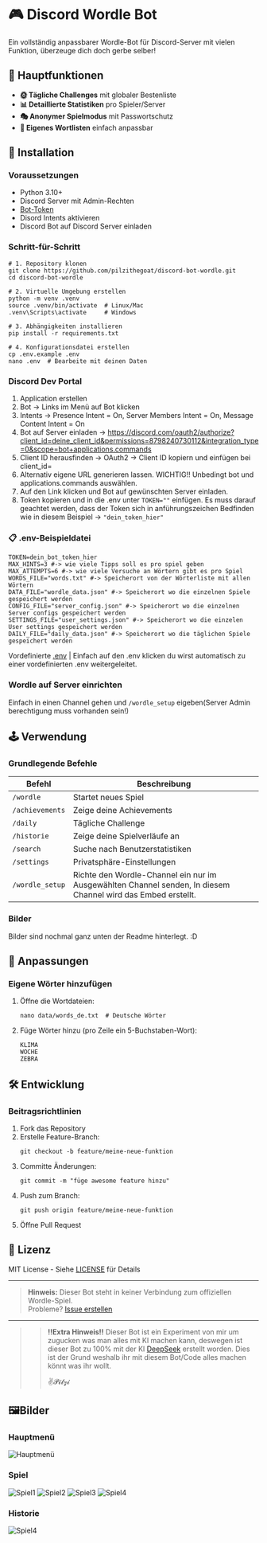 # 🎮 Discord Wordle Bot

Ein vollständig anpassbarer Wordle-Bot für Discord-Server mit vielen Funktion, überzeuge dich doch gerbe selber!

## 🌟 Hauptfunktionen
- **🌞 Tägliche Challenges** mit globaler Bestenliste
- **📊 Detaillierte Statistiken** pro Spieler/Server
- **🎭 Anonymer Spielmodus** mit Passwortschutz
- **🔧 Eigenes Wortlisten** einfach anpassbar

## 🚀 Installation
### Voraussetzungen
- Python 3.10+
- Discord Server mit Admin-Rechten
- [Bot-Token](https://discord.com/developers/applications)
- Disord Intents aktivieren
- Discord Bot auf Discord Server einladen

### Schritt-für-Schritt
```
# 1. Repository klonen
git clone https://github.com/pilzithegoat/discord-bot-wordle.git
cd discord-bot-wordle

# 2. Virtuelle Umgebung erstellen
python -m venv .venv
source .venv/bin/activate  # Linux/Mac
.venv\Scripts\activate     # Windows

# 3. Abhängigkeiten installieren
pip install -r requirements.txt

# 4. Konfigurationsdatei erstellen
cp .env.example .env
nano .env  # Bearbeite mit deinen Daten
```
### Discord Dev Portal
1. Application erstellen
2. Bot -> Links im Menü auf Bot klicken
3. Intents -> Presence Intent = On, Server Members Intent = On, Message Content Intent = On
4. Bot auf Server einladen -> https://discord.com/oauth2/authorize?client_id=deine_client_id&permissions=8798240730112&integration_type=0&scope=bot+applications.commands
5. Client ID herausfinden -> OAuth2 -> Client ID kopiern und einfügen bei client_id=
6. Alternativ eigene URL generieren lassen. WICHTIG!! Unbedingt bot und applications.commands auswählen.
7. Auf den Link klicken und Bot auf gewünschten Server einladen.
8. Token kopieren und in die .env unter ``TOKEN=""`` einfügen. Es muss darauf geachtet werden, dass der Token sich in anführungszeichen Bedfinden wie in diesem Beispiel -> ``"dein_token_hier"``

### 📋 .env-Beispieldatei
```
TOKEN=dein_bot_token_hier
MAX_HINTS=3 #-> wie viele Tipps soll es pro spiel geben
MAX_ATTEMPTS=6 #-> wie viele Versuche an Wörtern gibt es pro Spiel
WORDS_FILE="words.txt" #-> Speicherort von der Wörterliste mit allen Wörtern
DATA_FILE="wordle_data.json" #-> Speicherort wo die einzelnen Spiele gespeichert werden
CONFIG_FILE="server_config.json" #-> Speicherort wo die einzelnen Server configs gespeichert werden
SETTINGS_FILE="user_settings.json" #-> Speicherort wo die einzelen User settings gespeichert werden
DAILY_FILE="daily_data.json" #-> Speicherort wo die täglichen Spiele gespeichert werden
```
Vordefinierte [.env](./.env) | Einfach auf den .env klicken du wirst automatisch zu einer vordefinierten .env weitergeleitet.

### Wordle auf Server einrichten
Einfach in einen Channel gehen und `/wordle_setup` eigeben(Server Admin berechtigung muss vorhanden sein!)

## 🕹️ Verwendung
### Grundlegende Befehle
| Befehl          | Beschreibung                  |
|-----------------|-------------------------------|
| `/wordle`       | Startet neues Spiel           |
| `/achievements` | Zeige deine Achievements      |
| `/daily`        | Tägliche Challenge            |
| `/historie`     | Zeige deine Spielverläufe an  |
| `/search`       | Suche nach Benutzerstatistiken|
| `/settings`     | Privatsphäre-Einstellungen    |
| `/wordle_setup` | Richte den Wordle-Channel ein nur im Ausgewählten Channel senden, In diesem Channel wird das Embed erstellt.|

### Bilder
Bilder sind nochmal ganz unten der Readme hinterlegt. :D


## 🔧 Anpassungen
### Eigene Wörter hinzufügen
1. Öffne die Wortdateien:
   ```
   nano data/words_de.txt  # Deutsche Wörter
   ```
2. Füge Wörter hinzu (pro Zeile ein 5-Buchstaben-Wort):
   ```
   KLIMA
   WOCHE
   ZEBRA
   ```

## 🛠️ Entwicklung
### Beitragsrichtlinien
1. Fork das Repository
2. Erstelle Feature-Branch:
   ```
   git checkout -b feature/meine-neue-funktion
   ```
3. Committe Änderungen:
   ```
   git commit -m "füge awesome feature hinzu"
   ```
4. Push zum Branch:
   ```
   git push origin feature/meine-neue-funktion
   ```
5. Öffne Pull Request


## 📜 Lizenz
MIT License - Siehe [LICENSE](LICENSE) für Details

---

> **Hinweis:** Dieser Bot steht in keiner Verbindung zum offiziellen Wordle-Spiel.  
> Probleme? [Issue erstellen](https://github.com/pilzithegoat/discord-bot-wordle/issues)
---
>> **!!Extra Hinweis!!** Dieser Bot ist ein Experiment von mir um zugucken was man alles 
>> mit KI machen kann, deswegen ist dieser Bot zu 100% mit der KI [DeepSeek](https://www.deepseek.com/en) erstellt worden.
>> Dies ist der Grund weshalb ihr mit diesem Bot/Code alles machen könnt was ihr wollt.
>>
>> ✌️𝓟𝓲𝓵𝔃𝓲

## 🖼️Bilder
### Hauptmenü
![Hauptmenü](./bilder/wordle_picture.png)

### Spiel
![Spiel1](./bilder/spiel1.png) ![Spiel2](./bilder/spiel2.png) ![Spiel3](./bilder/spiel3.png) ![Spiel4](./bilder/spiel4.png)

### Historie
![Spiel4](./bilder/historie.png)

